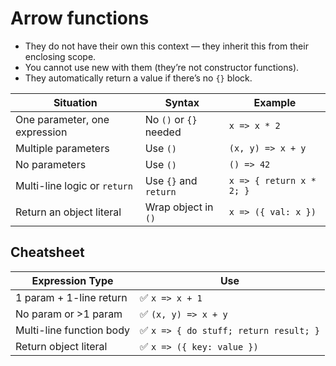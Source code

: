 # Arrow functions
- They do not have their own this context — they inherit this from their enclosing scope.
- You cannot use new with them (they’re not constructor functions).
- They automatically return a value if there’s no `{}` block.


| Situation                     | Syntax                 | Example                  |
| ----------------------------- | ---------------------- | ------------------------ |
| One parameter, one expression | No `()` or `{}` needed | `x => x * 2`             |
| Multiple parameters           | Use `()`               | `(x, y) => x + y`        |
| No parameters                 | Use `()`               | `() => 42`               |
| Multi-line logic or `return`  | Use `{}` and `return`  | `x => { return x * 2; }` |
| Return an object literal      | Wrap object in `()`    | `x => ({ val: x })`      |


## Cheatsheet
| Expression Type          | Use                                   |
| ------------------------ | ------------------------------------- |
| 1 param + 1-line return  | ✅ `x => x + 1`                        |
| No param or >1 param     | ✅ `(x, y) => x + y`                   |
| Multi-line function body | ✅ `x => { do stuff; return result; }` |
| Return object literal    | ✅ `x => ({ key: value })`             |
